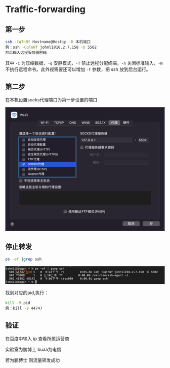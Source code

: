 # Traffic-forwarding

## 第一步



```bash
ssh -CqTnNf Hostname@Hostip -D 本机端口
例：ssh -CqTnNf johnli@10.2.7.158 -D 5502
然后输入远程服务器密码
```

其中 `-C` 为压缩数据，`-q` 安静模式，`-T` 禁止远程分配终端，`-n` 关闭标准输入，`-N` 不执行远程命令。此外视需要还可以增加 `-f` 参数，把 ssh 放到后台运行。

## 第二步

在本机设置socks代理端口为第一步设置的端口

<img src="https://github.com/dddkyi/Traffic-forwarding/blob/main/image-20211107210445056.png" alt="image-20211107210445056" style="zoom:50%;" />

## 停止转发



```bash
ps -ef |grep ssh
```

<img src="https://github.com/dddkyi/Traffic-forwarding/blob/main/image-20211107210714601_副本.png" alt="image-20211107210714601_副本" style="zoom:50%;" />

找到对应的pid,执行：

```bash
kill -9 pid
例：kill -9 44747
```



## 验证

在百度中输入 ip 查看所属运营商

实验室为鹏博士 buaa为电信

若为鹏博士 则流量转发成功
